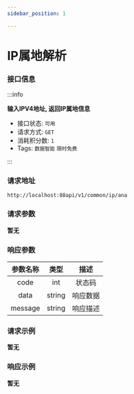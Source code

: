 ```yaml
---
sidebar_position: 1

---
```


#  IP属地解析

### 接口信息

:::info

**输入IPV4地址, 返回IP属地信息**

- 接口状态:  `可用`
- 请求方式: `GET`
- 消耗积分数: `1`
- Tags: `数据智能` `限时免费` 

:::
### 请求地址

```
http://localhost:88api/v1/common/ip/ana
```

### 请求参数

**暂无**

### 响应参数

|  参数名称   |  类型  |  描述  |
| :---------: | :----: |:----:|
|    code     |  int   | 状态码  |
|    data     | string | 响应数据 |
|   message   | string | 响应描述 |

### 请求示例

**暂无**

### 响应示例

**暂无**

